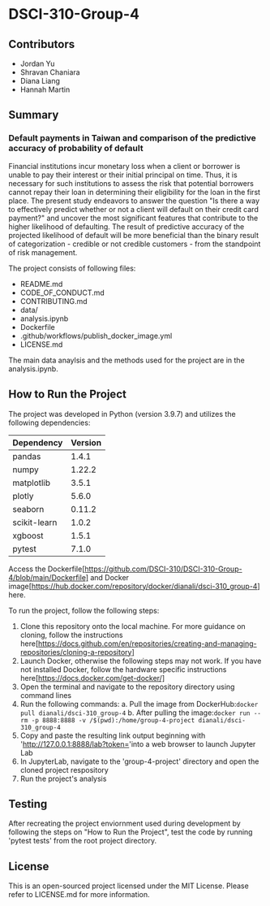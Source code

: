 # DSCI-310-Group-4

## Contributors

* Jordan Yu
* Shravan Chaniara
* Diana Liang
* Hannah Martin

## Summary
### Default payments in Taiwan and comparison of the predictive accuracy of probability of default

Financial institutions incur monetary loss when a client or borrower is unable to pay their interest or their initial principal on time. Thus, it is necessary for such institutions to assess the risk that potential borrowers cannot repay their loan in determining their eligibility for the loan in the first place. The present study endeavors to answer the question "Is there a way to effectively predict whether or not a client will default on their credit card payment?" and uncover the most significant features that contribute to the higher likelihood of defaulting. The result of predictive accuracy of the projected likelihood of default will be more beneficial than the binary result of categorization - credible or not credible customers - from the standpoint of risk management.

The project consists of following files:
* README.md
* CODE_OF_CONDUCT.md
* CONTRIBUTING.md
* data/
* analysis.ipynb
* Dockerfile
* .github/workflows/publish_docker_image.yml
* LICENSE.md

The main data anaylsis and the methods used for the project are in the analysis.ipynb.

## How to Run the Project
The project was developed in Python (version 3.9.7) and utilizes the following dependencies:

|Dependency  |   Version|
|------------|----------|
|pandas      |   1.4.1  |
|numpy       |   1.22.2 |
|matplotlib  |   3.5.1  |
|plotly      |   5.6.0  |
|seaborn     |   0.11.2 |
|scikit-learn|   1.0.2  |
|xgboost     |   1.5.1  |
|pytest      |   7.1.0  |

Access the Dockerfile[https://github.com/DSCI-310/DSCI-310-Group-4/blob/main/Dockerfile] and Docker image[https://hub.docker.com/repository/docker/dianali/dsci-310_group-4] here.

To run the project, follow the following steps:

1. Clone this repository onto the local machine. For more guidance on cloning, follow the instructions here[https://docs.github.com/en/repositories/creating-and-managing-repositories/cloning-a-repository]
2. Launch Docker, otherwise the following steps may not work. If you have not installed Docker, follow the hardware specific instructions here[https://docs.docker.com/get-docker/]
3. Open the terminal and navigate to the repository directory using command lines
4. Run the following commands:
    a. Pull the image from DockerHub:`docker pull dianali/dsci-310_group-4`
    b. After pulling the image:`docker run --rm -p 8888:8888 -v /$(pwd):/home/group-4-project dianali/dsci-310_group-4`  
5. Copy and paste the resulting link output beginning with 'http://127.0.0.1:8888/lab?token=<your token>'into a web browser to launch Jupyter Lab
6. In JupyterLab, navigate to the 'group-4-project' directory and open the cloned project respository 
7. Run the project's analysis

## Testing
After recreating the project enviornment used during development by following the steps on "How to Run the Project", test the code by running 'pytest tests' from the root project directory.

## License
This is an open-sourced project licensed under the MIT License. Please refer to LICENSE.md for more information.


